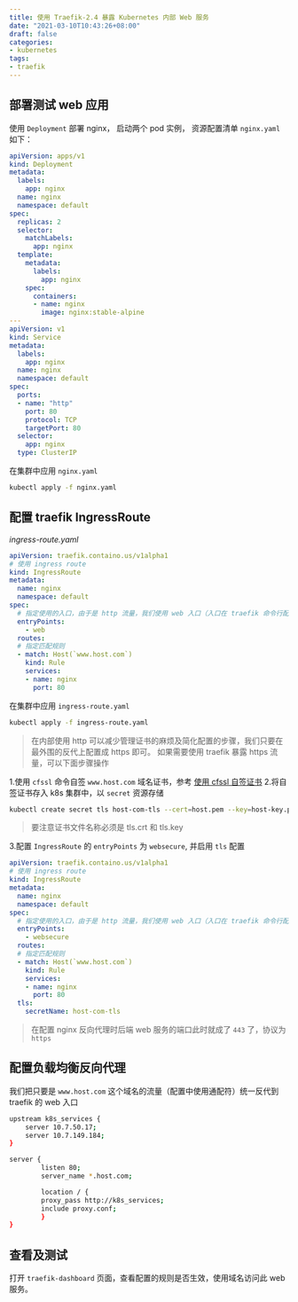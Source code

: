 ```yaml
---
title: 使用 Traefik-2.4 暴露 Kubernetes 内部 Web 服务
date: "2021-03-10T10:43:26+08:00"
draft: false
categories:
- kubernetes
tags:
- traefik
---
```


## 部署测试 web 应用

使用 `Deployment` 部署 nginx， 启动两个 pod 实例， 资源配置清单 `nginx.yaml`  如下：

```yaml
apiVersion: apps/v1
kind: Deployment
metadata:
  labels:
    app: nginx
  name: nginx
  namespace: default
spec:
  replicas: 2
  selector:
    matchLabels:
      app: nginx
  template:
    metadata:
      labels:
        app: nginx
    spec:
      containers:
      - name: nginx
        image: nginx:stable-alpine
---
apiVersion: v1
kind: Service
metadata:
  labels:
    app: nginx
  name: nginx
  namespace: default
spec:
  ports:
  - name: "http"
    port: 80
    protocol: TCP
    targetPort: 80
  selector:
    app: nginx
  type: ClusterIP
```

在集群中应用 `nginx.yaml`

```bash
kubectl apply -f nginx.yaml
```

## 配置 traefik IngressRoute

*ingress-route.yaml*

```yaml
apiVersion: traefik.containo.us/v1alpha1
# 使用 ingress route
kind: IngressRoute
metadata:
  name: nginx
  namespace: default
spec:
  # 指定使用的入口，由于是 http 流量，我们使用 web 入口（入口在 traefik 命令行配置参数自行配置）
  entryPoints:
    - web
  routes:
  # 指定匹配规则
  - match: Host(`www.host.com`)
    kind: Rule
    services:
    - name: nginx
      port: 80
```

在集群中应用 `ingress-route.yaml`

```bash
kubectl apply -f ingress-route.yaml
```

> 在内部使用 http 可以减少管理证书的麻烦及简化配置的步骤，我们只要在最外围的反代上配置成 https 即可。
> 如果需要使用 traefik 暴露 https 流量，可以下面步骤操作

1.使用 `cfssl` 命令自签 `www.host.com` 域名证书，参考 [使用 cfssl 自签证书](/posts/cfssl)
2.将自签证书存入 k8s 集群中，以 `secret` 资源存储

```bash
kubectl create secret tls host-com-tls --cert=host.pem --key=host-key.pem
```
> 要注意证书文件名称必须是 tls.crt 和 tls.key

3.配置 `IngressRoute` 的 `entryPoints` 为 `websecure`, 并启用 `tls` 配置

```yaml
apiVersion: traefik.containo.us/v1alpha1
# 使用 ingress route
kind: IngressRoute
metadata:
  name: nginx
  namespace: default
spec:
  # 指定使用的入口，由于是 http 流量，我们使用 web 入口（入口在 traefik 命令行配置参数自行配置）
  entryPoints:
    - websecure
  routes:
  # 指定匹配规则
  - match: Host(`www.host.com`)
    kind: Rule
    services:
    - name: nginx
      port: 80
  tls:
    secretName: host-com-tls
```

> 在配置 nginx 反向代理时后端 web 服务的端口此时就成了 `443` 了，协议为 `https`

## 配置负载均衡反向代理

我们把只要是 `www.host.com` 这个域名的流量（配置中使用通配符）统一反代到 traefik 的 web 入口

```bash
upstream k8s_services {
    server 10.7.50.17;
    server 10.7.149.184;
}

server {
        listen 80;
        server_name *.host.com;

        location / {
        proxy_pass http://k8s_services;
        include proxy.conf;
        }
}
```

## 查看及测试

打开 `traefik-dashboard` 页面，查看配置的规则是否生效，使用域名访问此 web 服务。